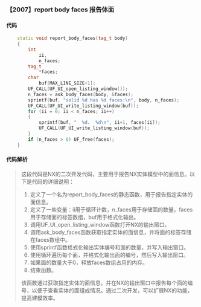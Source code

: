 ### 【2007】report body faces 报告体面

#### 代码

```cpp
    static void report_body_faces(tag_t body)  
    {  
        int  
            ii,  
            n_faces;  
        tag_t  
            *faces;  
        char  
            buf[MAX_LINE_SIZE+1];  
        UF_CALL(UF_UI_open_listing_window());  
        n_faces = ask_body_faces(body, &faces);  
        sprintf(buf, "solid %d has %d faces:\n", body, n_faces);  
        UF_CALL(UF_UI_write_listing_window(buf));  
        for (ii = 0; ii < n_faces; ii++)  
        {  
            sprintf(buf, "  %d.  %d\n", ii+1, faces[ii]);  
            UF_CALL(UF_UI_write_listing_window(buf));  
        }  
        if (n_faces > 0) UF_free(faces);  
    }

```

#### 代码解析

> 这段代码是NX的二次开发代码，主要用于报告NX实体模型中的面信息。以下是代码的详细说明：
>
> 1. 定义了一个名为report_body_faces的静态函数，用于报告指定实体的面信息。
> 2. 定义了一些变量：ii用于循环计数，n_faces用于存储面的数量，faces用于存储面的标签数组，buf用于格式化输出。
> 3. 调用UF_UI_open_listing_window函数打开NX的输出窗口。
> 4. 调用ask_body_faces函数获取指定实体的面信息，并将面的标签存储在faces数组中。
> 5. 使用sprintf函数格式化输出实体编号和面的数量，并写入输出窗口。
> 6. 使用循环遍历每个面，并格式化输出面的编号，然后写入输出窗口。
> 7. 如果面的数量大于0，释放faces数组占用的内存。
> 8. 结束函数。
>
> 该函数通过获取指定实体的面信息，并在NX的输出窗口中报告每个面的编号，以便于查看实体的面组成情况。通过二次开发，可以扩展NX的功能，提高建模效率。
>
